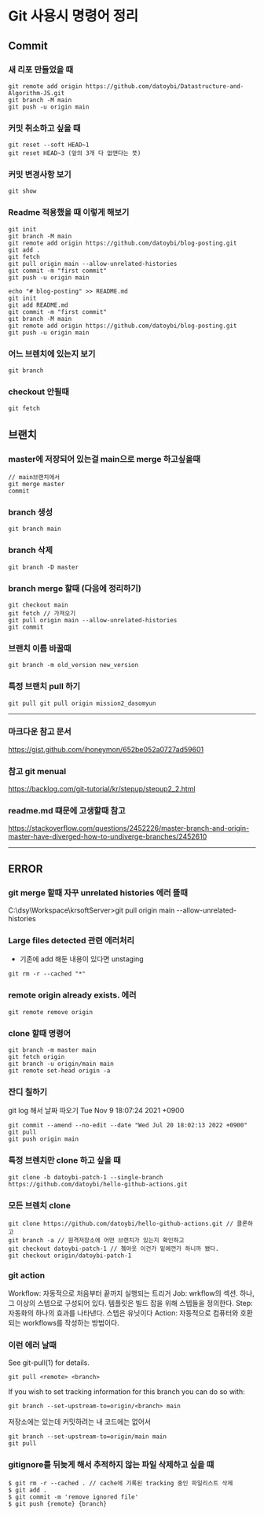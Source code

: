 # Git 사용시 명령어 정리

## Commit

### 새 리포 만들었을 때

```
git remote add origin https://github.com/datoybi/Datastructure-and-Algorithm-JS.git
git branch -M main
git push -u origin main
```

### 커밋 취소하고 싶을 때

```
git reset --soft HEAD~1
git reset HEAD~3 (앞의 3개 다 없앤다는 뜻)
```

### 커밋 변경사항 보기

```
git show
```

### Readme 적용했을 때 이렇게 해보기

```
git init
git branch -M main
git remote add origin https://github.com/datoybi/blog-posting.git
git add .
git fetch
git pull origin main --allow-unrelated-histories
git commit -m "first commit"
git push -u origin main
```

```
echo "# blog-posting" >> README.md
git init
git add README.md
git commit -m "first commit"
git branch -M main
git remote add origin https://github.com/datoybi/blog-posting.git
git push -u origin main
```

### 어느 브렌치에 있는지 보기

```
git branch
```

### checkout 안될때

```
git fetch
```

## 브랜치

### master에 저장되어 있는걸 main으로 merge 하고싶을때

```
// main브랜치에서
git merge master
commit
```

### branch 생성

```
git branch main
```

### branch 삭제

```
git branch -D master
```

### branch merge 할때 (다음에 정리하기)

```
git checkout main
git fetch // 가져오기
git pull origin main --allow-unrelated-histories
git commit
```

### 브랜치 이름 바꿀때
```
git branch -m old_version new_version
```

### 특정 브랜치 pull 하기

```
git pull git pull origin mission2_dasomyun
```

---

### 마크다운 참고 문서

https://gist.github.com/ihoneymon/652be052a0727ad59601

### 참고 git menual

https://backlog.com/git-tutorial/kr/stepup/stepup2_2.html

### readme.md 떄문에 고생할때 참고

https://stackoverflow.com/questions/2452226/master-branch-and-origin-master-have-diverged-how-to-undiverge-branches/2452610

---

## ERROR

### git merge 할때 자꾸 unrelated histories 에러 뜰때

C:\dsy\Workspace\krsoftServer>git pull origin main --allow-unrelated-histories

### Large files detected 관련 에러처리

- 기존에 add 해둔 내용이 있다면 unstaging

```
git rm -r --cached "*"
```

### remote origin already exists. 에러

```
git remote remove origin
```

### clone 할때 명령어

```
git branch -m master main
git fetch origin
git branch -u origin/main main
git remote set-head origin -a
```

### 잔디 칠하기

git log 해서 날짜 따오기 Tue Nov 9 18:07:24 2021 +0900

```
git commit --amend --no-edit --date "Wed Jul 20 18:02:13 2022 +0900"
git pull
git push origin main
```

### 특정 브렌치만 clone 하고 싶을 때

```
git clone -b datoybi-patch-1 --single-branch https://github.com/datoybi/hello-github-actions.git
```

### 모든 브렌치 clone

```
git clone https://github.com/datoybi/hello-github-actions.git // 클론하고
git branch -a // 원격저장소에 어떤 브랜치가 있는지 확인하고
git checkout datoybi-patch-1 // 쳌아웃 이건가 밑에껀가 하니까 됐다.
git checkout origin/datoybi-patch-1
```

### git action

Workflow: 자동적으로 처음부터 끝까지 실행되는 트리거
Job: wrkflow의 섹션. 하나, 그 이상의 스텝으로 구성되어 있다. 템플릿은 빌드 잡을 위해 스텝들을 정의한다.
Step: 자동화의 하나의 효과를 나타낸다. 스텝은 유닛이다
Action: 자동적으로 컴퓨터와 호환되는 workflows를 작성하는 방법이다.

### 이런 에러 날때

See git-pull(1) for details.

    git pull <remote> <branch>

If you wish to set tracking information for this branch you can do so with:

    git branch --set-upstream-to=origin/<branch> main

저장소에는 있는데 커밋하려는 내 코드에는 없어서

```
git branch --set-upstream-to=origin/main main
git pull
```

### gitignore를 뒤늦게 해서 추적하지 않는 파일 삭제하고 싶을 떄

```
$ git rm -r --cached . // cache에 기록된 tracking 중인 파일리스트 삭제
$ git add .
$ git commit -m 'remove ignored file'
$ git push {remote} {branch}
```
